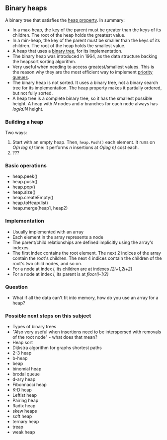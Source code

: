 ## Binary heaps

A binary tree that satisfies the [heap property](https://xlinux.nist.gov/dads/HTML/heapproperty.html). In summary:
  - In a max-heap, the key of the parent must be greater than the keys of its children. The root of the heap holds the greatest value.
  - In a min-heap, the key of the parent must be smaller than the keys of its children. The root of the heap holds the smallest value.
- A heap that uses a [binary tree](../binary-trees/README.md), for its implementation.
- The binary heap was introduced in 1964, as the data structure backing the heapsort sorting algorithm.
- Very useful when needing to access greatest/smallest values. This is the reason why they are the most efficient way to implement [priority queues](../priority-queues/README.md).
- The binary heap is not sorted. It uses a binary tree, not a binary search tree for its implementation. The heap property makes it partially ordered, but not fully sorted.
- A heap tree is a complete binary tree, so it has the smallest possible height. A heap with *N* nodes and *a* branches for each node always has *log(a)N* height.

### Building a heap

Two ways:
1. Start with an empty heap. Then, `heap.Push()` each element. It runs on *O(n log n)* time: it performs *n* insertions at *O(log n)* cost each.
2. ???

### Basic operations

- heap.peek()
- heap.push()
- heap.pop()
- heap.size()
- heap.createEmpty()
- heap.toHeap(list)
- heap.merge(heap1, heap2)

### Implementation

- Usually implemented with an array
- Each element in the array represents a node
- The parent/child relationships are defined implicitly using the array's indexes.
- The first index contains the root element. The next 2 indices of the array contain the root's children. The next 4 indices contain the children of the root's two child nodes, and so on.
- For a node at index *i*, its children are at indexes *[2i+1,2i+2]*
- For a node at index *i*, its parent is at *floor(i-1/2)*

### Question

- What if all the data can't fit into memory, how do you use an array for a heap?

### Possible next steps on this subject

- Types of binary trees
- "Also very useful when insertions need to be interspersed with removals of the root node" - what does that mean?
- Heap sort
- Dijkstra algorithm for graphs shortest paths
- 2-3 heap
- b-heap
- beap
- binomial heap
- brodal queue
- d-ary heap
- Fibonnacci heap
- K-D heap
- Leftist heap
- Pairing heap
- Radix heap
- skew heaps
- soft heap
- ternary heap
- treap
- weak heap
